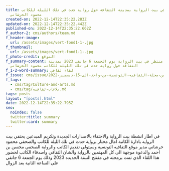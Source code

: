 ```yaml
---
title: لقاء في بيت الرواية بمدينة الثقافة حول رواية جدث في تلك الليلة للكاتب
  محمود الحرشاني
created-on: 2022-12-14T22:35:22.283Z
updated-on: 2022-12-14T22:35:22.442Z
published-on: 2022-12-14T22:35:22.662Z
f_author-2: cms/authors/team.md
f_header-image:
  url: /assets/images/vert-fond1-1-.jpg
f_thumbnail:
  url: /assets/images/vert-fond1-1-.jpg
f_photo-credit: الموقع
f_summary-content: لقاء منتظر في بيت الرواية يوم الجمعة 6 جانفي 2023 بمدينة
  الثقافة حول رواية حدث في تلك الليلة للكاتب محمود الحرشاني
f_1-2-word-summary: لقاء ثقافي
f_issue: cms/issue/العدد-الخامس-من-مجلة-الثقافيه-التونسية-من-واحد-الى-15-ديسمبر-2022.md
f_tags:
  - cms/tag/Culture-and-arts.md
  - cms/tag/بلاغات-ثقافيه.md
tags: posts
layout: "[posts].html"
date: 2022-12-14T22:35:22.795Z
seo:
  noindex: false
  twitter:title: summary
  twitter:card: summary
---
```

في اطار انشطة بيت الرواية والاحتفاء بالاصدارات الجديدة وتكريم المبدعين  يحتفي بيت الروايه بادارة الكاتبة امال مختار  برواية حدث في تلك الليلة للكاتب والصحفي محمود حرشاني مدير موقع الثقافيه التونسية وسيتولى تقديم الكاتب والرواية الصحفي محسن بن احمد والدعوة موجهة الى كل المهتمين بالرواية والشان الثقافي واصدقاء الكاتب لحضور هذا اللقاء الذي تمت برمجته في مفتتح السنة الجديده 2023 وذلك يوم الجمعة 6 جانفي على الساعة الثانية بعد الزوال